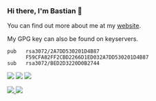 ### Hi there, I'm Bastian 👋

You can find out more about me at my [website](https://baseng0815.github.io/Homepage/).

My GPG key can also be found on keyservers.
<pre><code>pub   rsa3072/2A7DD530201D4B87
      F59CFA82FF2CBD2266D1ED032A7DD530201D4B87
sub   rsa3072/BED2D3220D0B2744
</code></pre>

![](https://img.shields.io/badge/OS-Arch%20Linux-red)
![](https://img.shields.io/badge/Shell-zsh-green)
![](https://img.shields.io/badge/Browser-Brave-informational)

<a href="https://github.com/Baseng0815/Baseng0815">
  <img src="https://github-readme-stats.vercel.app/api?username=Baseng0815&theme=algolia" />
</a>
<a href="https://github.com/Baseng0815/Baseng0815">
  <img src="https://github-readme-stats.vercel.app/api/top-langs?username=Baseng0815&layout=compact&theme=algolia" />
</a>
